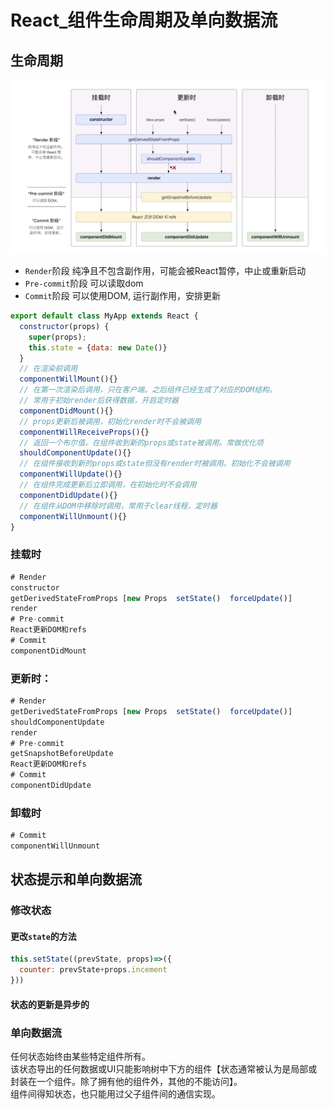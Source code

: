 # React_组件生命周期及单向数据流
## 生命周期
![lifeTime](./img/lifeTime.png)
* `Render`阶段
纯净且不包含副作用，可能会被React暂停，中止或重新启动
* `Pre-commit`阶段
可以读取dom
* `Commit`阶段
可以使用DOM, 运行副作用，安排更新
~~~js
export default class MyApp extends React {
  constructor(props) {
    super(props);
    this.state = {data: new Date()}
  }
  // 在渲染前调用
  componentWillMount(){} 
  // 在第一次渲染后调用，只在客户端。之后组件已经生成了对应的DOM结构。
  // 常用于初始render后获得数据，开启定时器
  componentDidMount(){} 
  // props更新后被调用，初始化render时不会被调用
  componentWillReceiveProps(){}
  // 返回一个布尔值。在组件收到新的props或state被调用。常做优化项
  shouldComponentUpdate(){}
  // 在组件接收到新的props或state但没有render时被调用。初始化不会被调用
  componentWillUpdate(){}
  // 在组件完成更新后立即调用，在初始化时不会调用
  componentDidUpdate(){} 
  // 在组件从DOM中移除时调用，常用于clear线程，定时器
  componentWillUnmount(){}
}
~~~
### 挂载时
~~~js
# Render
constructor
getDerivedStateFromProps [new Props  setState()  forceUpdate()]
render
# Pre-commit
React更新DOM和refs
# Commit
componentDidMount
~~~

### 更新时：
~~~js
# Render
getDerivedStateFromProps [new Props  setState()  forceUpdate()]
shouldComponentUpdate
render
# Pre-commit
getSnapshotBeforeUpdate
React更新DOM和refs
# Commit
componentDidUpdate
~~~

### 卸载时
~~~js
# Commit
componentWillUnmount
~~~

## 状态提示和单向数据流
### 修改状态
#### 更改`state`的方法
~~~js
this.setState((prevState, props)=>({
  counter: prevState+props.incement
}))
~~~
#### 状态的更新是异步的
### 单向数据流
任何状态始终由某些特定组件所有。                    
该状态导出的任何数据或UI只能影响树中下方的组件【状态通常被认为是局部或封装在一个组件。除了拥有他的组件外，其他的不能访问】。         
组件间得知状态，也只能用过父子组件间的通信实现。
